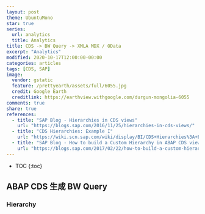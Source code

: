 ```yaml
---
layout: post
theme: UbuntuMono
star: true
series:
  url: analytics
  title: Analytics
title: CDS -> BW Query -> XMLA MDX / OData
excerpt: "Analytics"
modified: 2020-10-17T12:00:00-00:00
categories: articles
tags: [CDS, SAP]
image:
  vendor: gstatic
  feature: /prettyearth/assets/full/6055.jpg
  credit: Google Earth
  creditlink: https://earthview.withgoogle.com/durgun-mongolia-6055
comments: true
share: true
references:
  - title: "SAP Blog - Hierarchies in CDS views"
    url: "https://blogs.sap.com/2016/11/25/hierarchies-in-cds-views/"
  - title: "CDS Hierarchies: Example I"
    url: "https://wiki.scn.sap.com/wiki/display/BI/CDS+Hierarchies%3A+Example+I"
  - title: "SAP Blog - How to build a Custom Hierarchy in ABAP CDS views"
    url: "https://blogs.sap.com/2017/02/22/how-to-build-a-custom-hierarchy-in-abap-cds-views/"
---
```


* TOC
{:toc}

## ABAP CDS 生成 BW Query

### Hierarchy


## 
